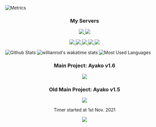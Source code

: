 ![Metrics](https://metrics.lecoq.io/Larsundso?template=classic)

<h3 align="center">My Servers</h3>

<p align="center">
  <a href="https://discord.gg/animekos" target="_blank">
    <img src="https://img.shields.io/badge/Discord-Animekos-fea730?style=flat&logo=discord&logoColor=white"/>
  </a>
  <a href="https://support.ayakobot.com" target="_blank">
    <img src="https://img.shields.io/badge/Discord-Ayako%20Support-b0ff00?style=flat&logo=discord&logoColor=white"/>
  </a>
<p align="center">
  <a href="https://discord.gg/aj63GaGGvu" target="_blank">
    <img src="https://img.shields.io/badge/Discord-Gameverse-ffffff?style=flat&logo=discord&logoColor=white"/>
  </a>
  <a href="https://discord.gg/pats" target="_blank">
    <img src="https://img.shields.io/badge/Discord-Cozy%20Kingdom-0a3560?style=flat&logo=discord&logoColor=white"/>
  </a>
  <a href="https://discord.gg/willis" target="_blank">
    <img src="https://img.shields.io/badge/Discord-WiLLiS%20Gaming-a970ff?style=flat&logo=discord&logoColor=white"/>
  </a>
  <a href="https://discord.gg/angel" target="_blank">
    <img src="https://img.shields.io/badge/Discord-Angel-fffeda?style=flat&logo=discord&logoColor=white"/>
  </a>
  <a href="https://discord.gg/happy" target="_blank">
    <img src="https://img.shields.io/badge/Discord-Reiko-1b1542?style=flat&logo=discord&logoColor=white"/>
  </a>
</p>

![Github Stats](https://github-readme-stats.vercel.app/api?username=Larsundso&show_icons=true&theme=merko)
![willianrod's wakatime stats](https://github-readme-stats.vercel.app/api/wakatime?username=Larsundso&theme=merko)
![Most Used Languages](https://github-readme-stats.vercel.app/api/top-langs/?username=Larsundso&theme=merko&layout=compact)

<h3 align="center">Main Project: Ayako v1.6</h3>
<p align="center">
  <a href="https://discord.gg/animekos" target="_blank">
    <img src="https://wakatime.com/badge/github/Larsundso/Ayako-v1.6.svg"/>
  </a>
</p>

<h3 align="center">Old Main Project: Ayako v1.5</h3>
<p align="center">
  <a href="https://discord.gg/animekos" target="_blank">
    <img src="https://wakatime.com/badge/user/dd3b35d0-d275-4870-a3d1-a0158fd38981/project/d6de1fb5-f3e0-4fbe-a14c-40aa74e5b9e4.svg"/>
  </a>
</p>

<p align="center">
  <a>Timer started at 1st Nov. 2021</a>
</p>
<p align="center">
  <a href="https://top.gg/bot/650691698409734151">
  <img src="https://top.gg/api/widget/650691698409734151.svg">
</a>
